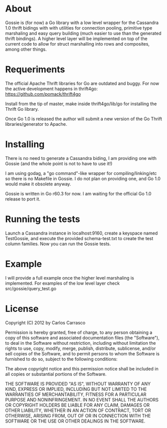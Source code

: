 # About

Gossie is (for now) a Go library with a low level wrapper for the Cassandra 1.0 thrift bidings with with utilities for connection pooling, primitive type marshaling and easy query building (much easier to use than the generated thrift bindings). A higher level layer will be implemented on top of the current code to allow for struct marshalling into rows and composites, among other things.


# Requeriments

The official Apache Thrift libraries for Go are outdated and buggy. For now the active development happens in thrift4go:
https://github.com/pomack/thrift4go

Install from the tip of master, make inside thrift4go/lib/go for installing the Thrift Go library.

Once Go 1.0 is released the author will submit a new version of the Go Thrift libraries/generator to Apache.


# Installing

There is no need to generate a Cassandra biding, I am providing one with Gossie (and the whole point is not to have to use it!)

I am using godag, a "go command"-like wrapper for compiling/linking/etc so there is no Makefile in Gossie. I do not plan on providing one, and Go 1.0 would make it obsolete anyway.

Gossie is written in Go r60.3 for now. I am waiting for the official Go 1.0 release to port it.


# Running the tests

Launch a Cassandra instance in localhost:9160, create a keyspace named TestGossie, and execute the provided schema-test.txt to create the test column families. Now you can run the Gossie tests.


# Example

I will provide a full example once the higher level marshaling is implemented. For examples of the low level layer check src/gossie/query_test.go


# License

Copyright (C) 2012 by Carlos Carrasco

Permission is hereby granted, free of charge, to any person obtaining a copy
of this software and associated documentation files (the "Software"), to deal
in the Software without restriction, including without limitation the rights
to use, copy, modify, merge, publish, distribute, sublicense, and/or sell
copies of the Software, and to permit persons to whom the Software is
furnished to do so, subject to the following conditions:

The above copyright notice and this permission notice shall be included in
all copies or substantial portions of the Software.

THE SOFTWARE IS PROVIDED "AS IS", WITHOUT WARRANTY OF ANY KIND, EXPRESS OR
IMPLIED, INCLUDING BUT NOT LIMITED TO THE WARRANTIES OF MERCHANTABILITY,
FITNESS FOR A PARTICULAR PURPOSE AND NONINFRINGEMENT. IN NO EVENT SHALL THE
AUTHORS OR COPYRIGHT HOLDERS BE LIABLE FOR ANY CLAIM, DAMAGES OR OTHER
LIABILITY, WHETHER IN AN ACTION OF CONTRACT, TORT OR OTHERWISE, ARISING FROM,
OUT OF OR IN CONNECTION WITH THE SOFTWARE OR THE USE OR OTHER DEALINGS IN
THE SOFTWARE.
